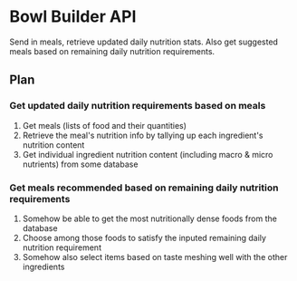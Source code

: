 # Bowl Builder API
Send in meals, retrieve updated daily nutrition stats. Also get suggested meals based on remaining daily nutrition requirements.

## Plan
### Get updated daily nutrition requirements based on meals
1. Get meals (lists of food and their quantities)
2. Retrieve the meal's nutrition info by tallying up each ingredient's nutrition content
3. Get individual ingredient nutrition content (including macro & micro nutrients) from some database
### Get meals recommended based on remaining daily nutrition requirements
1. Somehow be able to get the most nutritionally dense foods from the database
2. Choose among those foods to satisfy the inputed remaining daily nutrition requirement
3. Somehow also select items based on taste meshing well with the other ingredients